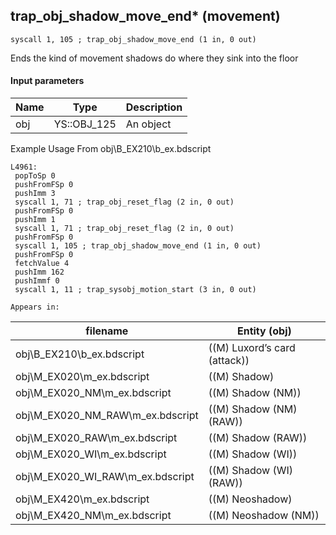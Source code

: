 ## trap_obj_shadow_move_end* (movement)

`syscall 1, 105 ; trap_obj_shadow_move_end (1 in, 0 out)`

Ends the kind of movement shadows do where they sink into the floor

#### Input parameters
| Name | Type | Description
|------|------|------------
| obj   | YS::OBJ_125   | An object


Example Usage From obj\B_EX210\b_ex.bdscript
```plaintext
L4961:
 popToSp 0
 pushFromFSp 0
 pushImm 3
 syscall 1, 71 ; trap_obj_reset_flag (2 in, 0 out)
 pushFromFSp 0
 pushImm 1
 syscall 1, 71 ; trap_obj_reset_flag (2 in, 0 out)
 pushFromFSp 0
 syscall 1, 105 ; trap_obj_shadow_move_end (1 in, 0 out)
 pushFromFSp 0
 fetchValue 4
 pushImm 162
 pushImmf 0
 syscall 1, 11 ; trap_sysobj_motion_start (3 in, 0 out)
```





	Appears in:
| filename | Entity (obj)
|----------|-------------
| obj\B_EX210\b_ex.bdscript       | ((M) Luxord’s card (attack))          
| obj\M_EX020\m_ex.bdscript       | ((M) Shadow)          
| obj\M_EX020_NM\m_ex.bdscript       | ((M) Shadow (NM))          
| obj\M_EX020_NM_RAW\m_ex.bdscript       | ((M) Shadow (NM) (RAW))          
| obj\M_EX020_RAW\m_ex.bdscript       | ((M) Shadow (RAW))          
| obj\M_EX020_WI\m_ex.bdscript       | ((M) Shadow (WI))          
| obj\M_EX020_WI_RAW\m_ex.bdscript       | ((M) Shadow (WI) (RAW))          
| obj\M_EX420\m_ex.bdscript       | ((M) Neoshadow)          
| obj\M_EX420_NM\m_ex.bdscript       | ((M) Neoshadow (NM))          



